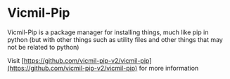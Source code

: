 # Vicmil-Pip
Vicmil-Pip is a package manager for installing things, much like pip in python
(but with other things such as utility files and other things that may not be related to python)

Visit [https://github.com/vicmil-pip-v2/vicmil-pip](https://github.com/vicmil-pip-v2/vicmil-pip) for more information

